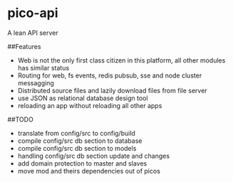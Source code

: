 # pico-api
A lean API server

##Features
* Web is not the only first class citizen in this platform, all other modules has similar status
* Routing for web, fs events, redis pubsub, sse and node cluster messagging
* Distributed source files and lazily download files from file server
* use JSON as relational database design tool
* reloading an app without reloading all other apps

##TODO
* translate from config/src to config/build
* compile config/src db section to database
* compile config/src db section to models
* handling config/src db section update and changes
* add domain protection to master and slaves
* move mod and theirs dependencies out of picos
